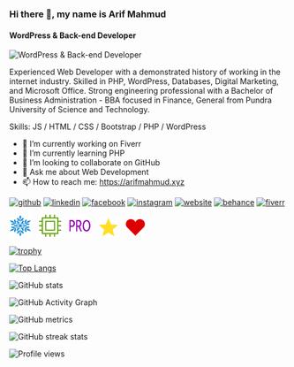 ### Hi there 👋, my name is Arif Mahmud
#### WordPress & Back-end Developer
![WordPress & Back-end Developer](https://scontent.frjh1-1.fna.fbcdn.net/v/t39.30808-6/272123205_104184602175110_548350157879586364_n.png?_nc_cat=111&ccb=1-5&_nc_sid=e3f864&_nc_eui2=AeEjAs2kuIo7H3DaZYBmk_bH0_JzdKX_nN7T8nN0pf-c3kNu28OcIFr7o-CgOIBIcDpUq6NjCyaCi_oHCXpnKJKn&_nc_ohc=0XIYKQJpXR8AX9RHiCJ&_nc_ht=scontent.frjh1-1.fna&oh=00_AT92jtDToKmoELVARbY-D0fTOf_sq6GQBhZzPbDe1VTyDA&oe=61F2C570)

Experienced Web Developer with a demonstrated history of working in the internet industry. Skilled in PHP, WordPress, Databases, Digital Marketing, and Microsoft Office. Strong engineering professional with a Bachelor of Business Administration - BBA focused in Finance, General from Pundra University of Science and Technology. 

Skills: JS / HTML / CSS / Bootstrap / PHP / WordPress

- 🔭 I’m currently working on Fiverr 
- 🌱 I’m currently learning PHP 
- 👯 I’m looking to collaborate on GitHub 
- 💬 Ask me about Web Development 
- 📫 How to reach me: https://arifmahmud.xyz 


[<img src='https://cdn.jsdelivr.net/npm/simple-icons@3.0.1/icons/github.svg' alt='github' height='40'>](https://github.com/arifmbipu)  [<img src='https://cdn.jsdelivr.net/npm/simple-icons@3.0.1/icons/linkedin.svg' alt='linkedin' height='40'>](https://www.linkedin.com/in/arifmahmud1/)  [<img src='https://cdn.jsdelivr.net/npm/simple-icons@3.0.1/icons/facebook.svg' alt='facebook' height='40'>](https://www.facebook.com/programmerarifmahmud)  [<img src='https://cdn.jsdelivr.net/npm/simple-icons@3.0.1/icons/instagram.svg' alt='instagram' height='40'>](https://www.instagram.com/arif_mahmud_bipu/)  [<img src='https://cdn.jsdelivr.net/npm/simple-icons@3.0.1/icons/icloud.svg' alt='website' height='40'>](https://arifmahmud.xyz)  [<img src='https://cdn.jsdelivr.net/npm/simple-icons@3.0.1/icons/behance.svg' alt='behance' height='40'>](arifmahmudbipu)  [<img src='https://cdn.jsdelivr.net/npm/simple-icons@3.0.1/icons/fiverr.svg' alt='fiverr' height='40'>](arifmahmudbipu)  

<a href='https://archiveprogram.github.com/'><img src='https://raw.githubusercontent.com/acervenky/animated-github-badges/master/assets/acbadge.gif' width='40' height='40'></a> <a href='https://docs.github.com/en/developers'><img src='https://raw.githubusercontent.com/acervenky/animated-github-badges/master/assets/devbadge.gif' width='40' height='40'></a> <a href='https://github.com/pricing'><img src='https://raw.githubusercontent.com/acervenky/animated-github-badges/master/assets/pro.gif' width='40' height='40'></a> <a href='https://stars.github.com/'><img src='https://raw.githubusercontent.com/acervenky/animated-github-badges/master/assets/starbadge.gif' width='35' height='35'></a> <a href='https://docs.github.com/en/github/supporting-the-open-source-community-with-github-sponsors'><img src='https://raw.githubusercontent.com/acervenky/animated-github-badges/master/assets/sponsorbadge.gif' width='35' height='35'></a> 

[![trophy](https://github-profile-trophy.vercel.app/?username=arifmbipu)](https://github.com/ryo-ma/github-profile-trophy)

[![Top Langs](https://github-readme-stats.vercel.app/api/top-langs/?username=arifmbipu)](https://github.com/anuraghazra/github-readme-stats)

![GitHub stats](https://github-readme-stats.vercel.app/api?username=arifmbipu&show_icons=true)  

![GitHub Activity Graph](https://activity-graph.herokuapp.com/graph?username=arifmbipu)  

![GitHub metrics](https://metrics.lecoq.io/arifmbipu)  

![GitHub streak stats](https://github-readme-streak-stats.herokuapp.com/?user=arifmbipu)  

![Profile views](https://gpvc.arturio.dev/arifmbipu)  
